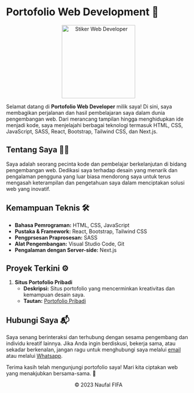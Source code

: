# Portofolio Web Development 🚀

<div align="center">
  <img src="https://github.com/fifovalle/BELAJAR-WEB-DEVELOPER/assets/90078068/f75c010d-e605-4e55-896d-e6fa2bced68c" alt="Stiker Web Developer" width="200">
</div>

Selamat datang di **Portofolio Web Developer** milik saya! Di sini, saya membagikan perjalanan dan hasil pembelajaran saya dalam dunia pengembangan web. Dari merancang tampilan hingga menghidupkan ide menjadi kode, saya menjelajahi berbagai teknologi termasuk HTML, CSS, JavaScript, SASS, React, Bootstrap, Tailwind CSS, dan Next.js.

## Tentang Saya 👨‍💻

Saya adalah seorang pecinta kode dan pembelajar berkelanjutan di bidang pengembangan web. Dedikasi saya terhadap desain yang menarik dan pengalaman pengguna yang luar biasa mendorong saya untuk terus mengasah keterampilan dan pengetahuan saya dalam menciptakan solusi web yang inovatif.

## Kemampuan Teknis 🛠️

- **Bahasa Pemrograman:** HTML, CSS, JavaScript
- **Pustaka & Framework:** React, Bootstrap, Tailwind CSS
- **Pengprsesan Praprosesan:** SASS
- **Alat Pengembangan:** Visual Studio Code, Git
- **Pengalaman dengan Server-side:** Next.js

## Proyek Terkini ⚙️

1. **Situs Portofolio Pribadi**
   - **Deskripsi:** Situs portofolio yang mencerminkan kreativitas dan kemampuan desain saya.
   - **Tautan:** [Portofolio Pribadi](https://fifovalle.github.io/)

## Hubungi Saya 📬

Saya senang berinteraksi dan terhubung dengan sesama pengembang dan individu kreatif lainnya. Jika Anda ingin berdiskusi, bekerja sama, atau sekadar berkenalan, jangan ragu untuk menghubungi saya melalui [email](mailto:fifanaufal10@gmail.com) atau melalui [Whatsapp](https://wa.me/+6281223652490).

Terima kasih telah mengunjungi portofolio saya! Mari kita ciptakan web yang menakjubkan bersama-sama. 🌟

<div align="center">
  &copy; 2023 Naufal FIFA
</div>
